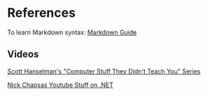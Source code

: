 # References 

To learn Markdown syntax: [Markdown Guide](https://www.markdownguide.org/basic-syntax/)

## Videos

[Scott Hanselman's "Computer Stuff They Didn't Teach You" Series](https://www.youtube.com/watch?v=7GRKUaQ8Spk&list=PL0M0zPgJ3HSesuPIObeUVQNbKqlw5U2Vr)


[Nick Chapsas Youtube Stuff on .NET](https://www.youtube.com/@nickchapsas/videos)